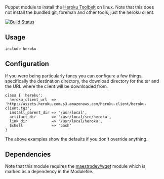 Puppet module to install the [Heroku Toolbelt](https://toolbelt.heroku.com) on linux. Note that this does not install the bundled git, foreman and other tools, just the heroku client.

[![Build
Status](https://secure.travis-ci.org/garethr/garethr-heroku.png)](http://travis-ci.org/garethr/garethr-heroku)

Usage
-----

```
include heroku
```

Configuration
-------------

If you were being particularly fancy you can configure a few things, specifically the destination directory, the download directory for the tar and the URL where the client will be downloaded from.

```
class { 'heroku':
  heroku_client_url  => 'http://assets.heroku.com.s3.amazonaws.com/heroku-client/heroku-client.tgz',
  install_parent_dir => '/usr/local',
  artifact_dir       => '/usr/local/src/heroku',
  link_dir           => '/usr/local/heroku',
  $shell             => 'bash'
}
```

The above examples show the defaults if you don't override anything.

Dependencies
------------

Note that this module requires the [maestrodev/wget](http://forge.pupppetabs.com/maestrodev/wget) module which is marked as a dependency in the Modulefile.
